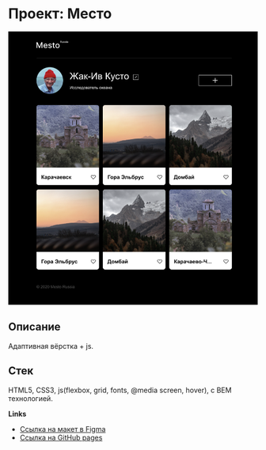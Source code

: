 # Проект: Место

![](./images/mesto.png)

## Описание

Адаптивная вёрстка + js.

## Стек

HTML5, CSS3, js(flexbox, grid, fonts, @media screen, hover), с BEM технологией.

**Links**

* [Ссылка на макет в Figma](https://www.figma.com/file/2cn9N9jSkmxD84oJik7xL7/JavaScript.-Sprint-4?node-id=0%3A1)
* [Ссылка на GitHub pages](https://yuraohan-road.github.io/mesto-project-ff/)
